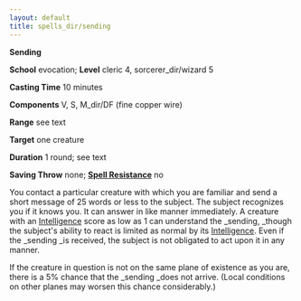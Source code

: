 ```yaml
---
layout: default
title: spells_dir/sending
---
```

 **Sending**

**School** evocation; **Level** cleric 4, sorcerer_dir/wizard 5

**Casting Time** 10 minutes

**Components** V, S, M_dir/DF (fine copper wire)

**Range** see text

**Target** one creature

**Duration** 1 round; see text

**Saving Throw** none; **[Spell Resistance](../../glossary#_spell-resistance)** no

You contact a particular creature with which you are familiar and send a short message of 25 words or less to the subject. The subject recognizes you if it knows you. It can answer in like manner immediately. A creature with an [Intelligence](../../gettingStarted#_intelligence) score as low as 1 can understand the _sending, _though the subject's ability to react is limited as normal by its [Intelligence](../../gettingStarted#_intelligence). Even if the _sending _is received, the subject is not obligated to act upon it in any manner.

If the creature in question is not on the same plane of existence as you are, there is a 5% chance that the _sending _does not arrive. (Local conditions on other planes may worsen this chance considerably.)

